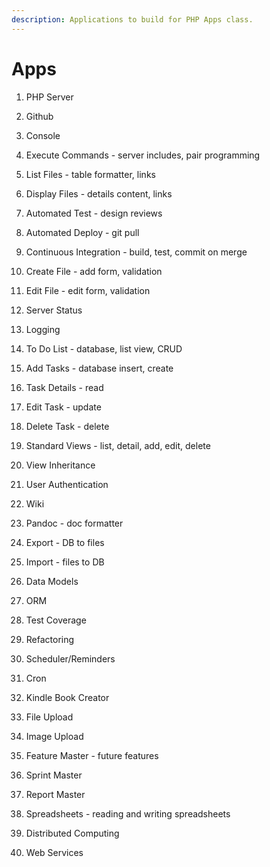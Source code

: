 ```yaml
---
description: Applications to build for PHP Apps class.
---
```


# Apps

1. PHP Server
2. Github
3. Console
4. Execute Commands - server includes, pair programming

1. List Files - table formatter, links
1. Display Files - details content, links
1. Automated Test - design reviews
1. Automated Deploy - git pull
1. Continuous Integration - build, test, commit on merge
1. Create File - add form, validation
1. Edit File - edit form, validation
1. Server Status
1. Logging
1. To Do List - database, list view, CRUD
1. Add Tasks - database insert, create
1. Task Details - read
1. Edit Task - update
1. Delete Task - delete
1. Standard Views - list, detail, add, edit, delete 
1. View Inheritance
1. User Authentication
1. Wiki
1. Pandoc - doc formatter
1. Export - DB to files
1. Import - files to DB
1. Data Models
1. ORM
1. Test Coverage
1. Refactoring
1. Scheduler/Reminders
1. Cron
1. Kindle Book Creator
1. File Upload
1. Image Upload
1. Feature Master - future features 
1. Sprint Master
1. Report Master
1. Spreadsheets - reading and writing spreadsheets
1. Distributed Computing
1. Web Services
